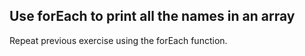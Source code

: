 ## Use forEach to print all the names in an array

Repeat previous exercise using the forEach function.